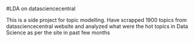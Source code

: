 #LDA on datasciencecentral


This is a side project for topic modelling. 
Have scrapped 1900 topics from datasciencecentral website and analyzed what were the hot topics in Data Science as per the site in past few months
